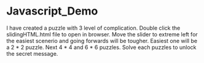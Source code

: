 # Javascript_Demo
I have created a puzzle with 3 level of complication.
Double click the slidingHTML.html file to open in browser.
Move the slider to extreme left for the easiest scenerio and going forwards will be tougher.
Easiest one will be a 2 * 2 puzzle.
Next 4 * 4 and 6 * 6 puzzles.
Solve each puzzles to unlock the secret message.
